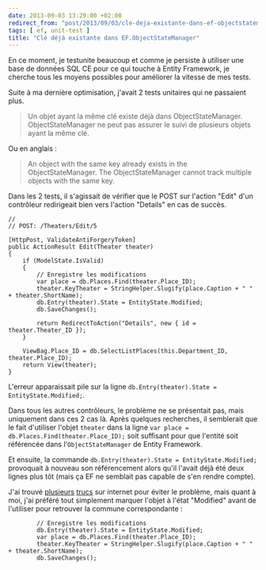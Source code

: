 ```yaml
---
date: 2013-09-03 13:29:00 +02:00
redirect_from: "post/2013/09/03/cle-deja-existante-dans-ef-objectstatemanager"
tags: [ ef, unit-test ]
title: "Clé déjà existante dans EF.ObjectStateManager"
---
```


En ce moment, je testunite beaucoup et comme je persiste à utiliser une base
de données SQL CE pour ce qui touche à Entity Framework, je cherche tous les
moyens possibles pour améliorer la vitesse de mes tests.

Suite à ma dernière optimisation, j'avait 2 tests unitaires qui ne passaient
plus.

> Un objet ayant la même clé existe déjà dans ObjectStateManager.
> ObjectStateManager ne peut pas assurer le suivi de plusieurs objets ayant la
> même clé.

Ou en anglais :

> An object with the same key already exists in the ObjectStateManager. The
> ObjectStateManager cannot track multiple objects with the same key.

Dans les 2 tests, il s'agissait de vérifier que le POST sur l'action "Edit"
d'un contrôleur redirigeait bien vers l'action "Details" en cas de succès.

```
//
// POST: /Theaters/Edit/5

[HttpPost, ValidateAntiForgeryToken]
public ActionResult Edit(Theater theater)
{
    if (ModelState.IsValid)
    {
        // Enregistre les modifications
        var place = db.Places.Find(theater.Place_ID);
        theater.KeyTheater = StringHelper.Slugify(place.Caption + " " + theater.ShortName);
        db.Entry(theater).State = EntityState.Modified;
        db.SaveChanges();

        return RedirectToAction("Details", new { id = theater.Theater_ID });
    }

    ViewBag.Place_ID = db.SelectListPlaces(this.Department_ID, theater.Place_ID);
    return View(theater);
}
```

L'erreur apparaissait pile sur la ligne `db.Entry(theater).State =
EntityState.Modified;`.

Dans tous les autres contrôleurs, le problème ne se présentait pas, mais
uniquement dans ces 2 cas là. Après quelques recherches, il semblerait que le
fait d'utiliser l'objet `theater` dans la ligne `var place =
db.Places.Find(theater.Place_ID);` soit suffisant pour que l'entité soit
référencée dans l'`ObjectStateManager` de Entity Framework.

Et ensuite, la commande `db.Entry(theater).State =
EntityState.Modified;` provoquait à nouveau son référencement alors qu'il
l'avait déjà été deux lignes plus tôt (mais ça EF ne semblait pas capable de
s'en rendre compte).

J'ai trouvé [plusieurs](http://stackoverflow.com/questions/5672255/an-object-with-the-same-key-already-exists-in-the-objectstatemanager-the-object) [trucs](http://davidswindells.com/blog/2013/03/asp-net-mvc-enitity-framework-an-object-with-the-same-key-already-exists-in-the-objectstatemanager/) sur internet pour éviter le problème, mais quant à moi,
j'ai préféré tout simplement marquer l'objet à l'état "Modified" avant de
l'utiliser pour retrouver la commune correspondante :

```
        // Enregistre les modifications
        db.Entry(theater).State = EntityState.Modified;
        var place = db.Places.Find(theater.Place_ID);
        theater.KeyTheater = StringHelper.Slugify(place.Caption + " " + theater.ShortName);
        db.SaveChanges();
```
